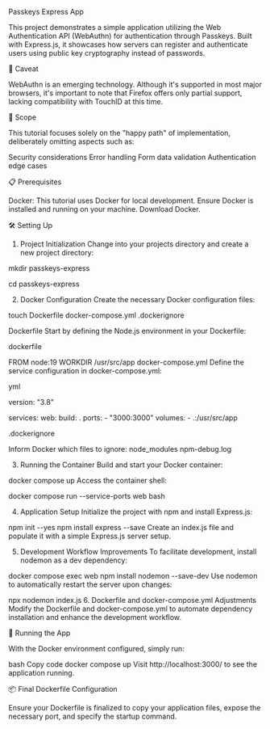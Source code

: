 Passkeys Express App

This project demonstrates a simple application utilizing the Web Authentication API (WebAuthn) for authentication through Passkeys. Built with Express.js, it showcases how servers can register and authenticate users using public key cryptography instead of passwords.

🚧 Caveat

WebAuthn is an emerging technology. Although it's supported in most major browsers, it's important to note that Firefox offers only partial support, lacking compatibility with TouchID at this time.

📌 Scope

This tutorial focuses solely on the "happy path" of implementation, deliberately omitting aspects such as:

Security considerations
Error handling
Form data validation
Authentication edge cases

📋 Prerequisites

Docker: This tutorial uses Docker for local development. Ensure Docker is installed and running on your machine. Download Docker.

🛠 Setting Up

1. Project Initialization
   Change into your projects directory and create a new project directory:

mkdir passkeys-express

cd passkeys-express

2. Docker Configuration
   Create the necessary Docker configuration files:

touch Dockerfile docker-compose.yml .dockerignore

Dockerfile
Start by defining the Node.js environment in your Dockerfile:

dockerfile

FROM node:19
WORKDIR /usr/src/app
docker-compose.yml
Define the service configuration in docker-compose.yml:

yml

version: "3.8"

services:
web:
build: .
ports: - "3000:3000"
volumes: - .:/usr/src/app

.dockerignore

Inform Docker which files to ignore:
node_modules
npm-debug.log

3. Running the Container
   Build and start your Docker container:

docker compose up
Access the container shell:

docker compose run --service-ports web bash

4. Application Setup
   Initialize the project with npm and install Express.js:

npm init --yes
npm install express --save
Create an index.js file and populate it with a simple Express.js server setup.

5. Development Workflow Improvements
   To facilitate development, install nodemon as a dev dependency:

docker compose exec web npm install nodemon --save-dev
Use nodemon to automatically restart the server upon changes:

npx nodemon index.js 6. Dockerfile and docker-compose.yml Adjustments
Modify the Dockerfile and docker-compose.yml to automate dependency installation and enhance the development workflow.

🚀 Running the App

With the Docker environment configured, simply run:

bash
Copy code
docker compose up
Visit http://localhost:3000/ to see the application running.

📦 Final Dockerfile Configuration

Ensure your Dockerfile is finalized to copy your application files, expose the necessary port, and specify the startup command.
